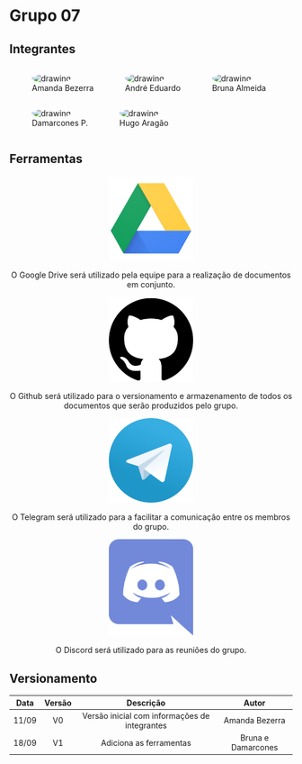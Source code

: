# Grupo 07

##

## Integrantes

<figure style="float:left;margin-right:16px;">
  <a href="https://github.com/amandabezerra/" target="_blank" style="text-decoration: none">
    <img src="https://github.com/amandabezerra.png" alt="drawing" style="width:120px;border-radius: 50%;"/>
  </a>
  <figcaption>Amanda Bezerra</figcaption>
</figure>
<figure style="float:left;margin-right:16px;">
  <a href="https://github.com/Andre-Eduardo/" target="_blank" style="text-decoration: none">
    <img src="https://github.com/Andre-Eduardo.png" alt="drawing" style="width:120px;border-radius: 50%;"/>
  </a>
  <figcaption>André Eduardo</figcaption>
</figure>
<figure style="float:left;margin-right:16px;">
  <a href="https://github.com/brunaalmeidasantos/" target="_blank" style="text-decoration: none">
    <img src="https://github.com/brunaalmeidasantos.png" alt="drawing" style="width:120px;border-radius: 50%;"/>
  </a>
  <figcaption>Bruna Almeida</figcaption>
</figure>
<figure style="float:left;margin-right:16px;">
  <a href="https://github.com/damarcones" target="_blank" style="text-decoration: none">
    <img src="https://github.com/damarcones.png" alt="drawing" style="width:120px;border-radius: 50%;"/>
  </a>
  <figcaption>Damarcones P.</figcaption>
</figure>
<figure style="float:left;margin-right:16px;">
  <a href="https://github.com/codehg" target="_blank" style="text-decoration: none">
    <img src="https://github.com/codehg.png" alt="drawing" style="width:120px;border-radius: 50%;"/>
  </a>
  <figcaption>Hugo Aragão</figcaption>
</figure>

<br clear="all">

##   Ferramentas
<!-- ## Ferramentas  -->

<div class=toolgrid>
	<div> <p align = "center">
		<img src="./imagens/drive.png" width="150">
		<p align = "center"> O Google Drive será utilizado pela equipe para a realização de documentos em conjunto.</p>
	</div>
	<div> <p align = "center">
		<img src="./imagens/github.png" width="150">
		<p align="center">O Github será utilizado para o versionamento e armazenamento de todos os documentos que serão produzidos pelo grupo.</p>
	</div>
	<div> <p align = "center">
		<img src="./imagens/telegram.png" width="150">
		<p align="center">O Telegram será utilizado para a facilitar a comunicação entre os membros do grupo.</p>
	</div>
  <div> <p align = "center">
		<img src="./imagens/discord.png" width="150">
		<p align="center">O Discord será utilizado para as reuniões do grupo.</p>
	</div>
</div>


## Versionamento

| Data | Versão | Descrição | Autor |
|:----:|:------:|:---------:|:----------:|
|11/09 |   V0   |Versão inicial com informações de integrantes|Amanda Bezerra|
|18/09 |   V1   |Adiciona as ferramentas|Bruna e Damarcones|

